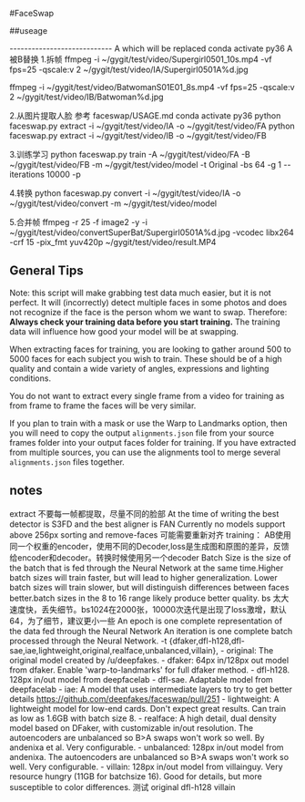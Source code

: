 #FaceSwap

##useage

---------------------------- A which will be replaced
conda activate py36
A被B替换
1.拆帧
ffmpeg -i ~/gygit/test/video/Supergirl0501_10s.mp4 -vf fps=25 -qscale:v 2 ~/gygit/test/video/IA/Supergirl0501A%d.jpg

ffmpeg -i ~/gygit/test/video/BatwomanS01E01_8s.mp4 -vf fps=25 -qscale:v 2 ~/gygit/test/video/IB/Batwoman%d.jpg


2.从图片提取人脸 参考 faceswap/USAGE.md 
conda activate py36
python faceswap.py extract -i ~/gygit/test/video/IA -o ~/gygit/test/video/FA
python faceswap.py extract -i ~/gygit/test/video/IB -o ~/gygit/test/video/FB 

3.训练学习 
python faceswap.py train -A ~/gygit/test/video/FA -B ~/gygit/test/video/FB -m ~/gygit/test/video/model -t Original -bs 64  -g 1 --iterations 10000 -p


4.转换
python faceswap.py convert -i ~/gygit/test/video/IA -o ~/gygit/test/video/convert -m ~/gygit/test/video/model

5.合并帧
ffmpeg -r 25 -f image2 -y -i ~/gygit/test/video/convertSuperBat/Supergirl0501A%d.jpg -vcodec libx264 -crf 15 -pix_fmt yuv420p ~/gygit/test/video/result.MP4


## General Tips
Note: this script will make grabbing test data much easier, but it is not perfect. It will (incorrectly) detect multiple faces in some photos and does not recognize if the face is the person whom we want to swap. Therefore: **Always check your training data before you start training.** The training data will influence how good your model will be at swapping.

When extracting faces for training, you are looking to gather around 500 to 5000 faces for each subject you wish to train. These should be of a high quality and contain a wide variety of angles, expressions and lighting conditions. 

You do not want to extract every single frame from a video for training as from frame to frame the faces will be very similar.

If you plan to train with a mask or use the Warp to Landmarks option, then you will need to copy the output `alignments.json` file from your source frames folder into your output faces folder for training. If you have extracted from multiple sources, you can use the alignments tool to merge several `alignments.json` files together.

## notes
extract 不要每一帧都提取，尽量不同的脸部
    At the time of writing the best detector is S3FD and the best aligner is FAN
    Currently no models support above 256px
sorting and remove-faces
    可能需要重新对齐
training：
    AB使用同一个权重的encoder，使用不同的Decoder,loss是生成图和原图的差异，反馈给encoder和decoder。转换时候使用另一个decoder 
    Batch Size is the size of the batch that is fed through the Neural Network at the same time.Higher batch sizes will train faster, but will lead to higher generalization. Lower batch sizes will train slower, but will distinguish differences between faces better.batch sizes in the 8 to 16 range likely produce better quality. 
    bs 太大速度快，丢失细节。bs1024在2000张，10000次迭代是出现了loss激增，默认64，为了细节，建议更小一些
    An epoch is one complete representation of the data fed through the Neural Network
    An iteration is one complete batch processed through the Neural Network. 
    -t {dfaker,dfl-h128,dfl-sae,iae,lightweight,original,realface,unbalanced,villain},
            - original: The original model created by /u/deepfakes.
            - dfaker: 64px in/128px out model from dfaker. Enable 'warp-to-landmarks' for full dfaker method.
            - dfl-h128. 128px in/out model from deepfacelab
            - dfl-sae. Adaptable model from deepfacelab
            - iae: A model that uses intermediate layers to try to get better details     https://github.com/deepfakes/faceswap/pull/251
            - lightweight: A lightweight model for low-end cards. Don't expect great results. Can train as low as 1.6GB with batch size 8.
            - realface: A high detail, dual density model based on DFaker, with customizable in/out resolution.
                The autoencoders are unbalanced so B>A swaps won't work so well. By andenixa et al. Very configurable.
            - unbalanced: 128px in/out model from andenixa. The autoencoders are unbalanced so B>A swaps won't work so well. Very configurable.
            - villain: 128px in/out model from villainguy. Very resource hungry (11GB for batchsize 16). Good for details, but more susceptible to color differences.
        测试
            original
            dfl-h128
            villain

